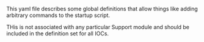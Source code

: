 This yaml file describes some global definitions that allow things like
adding  arbitrary commands to the startup script.

THis is not associated with any particular Support module and should be
included in the definition set for all IOCs.
